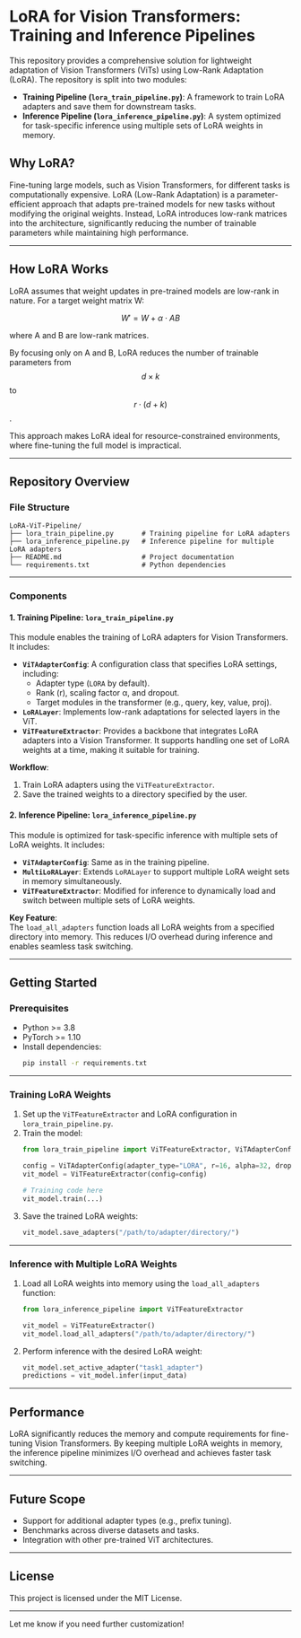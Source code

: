 # **LoRA for Vision Transformers: Training and Inference Pipelines**  

This repository provides a comprehensive solution for lightweight adaptation of Vision Transformers (ViTs) using Low-Rank Adaptation (LoRA). The repository is split into two modules:  

- **Training Pipeline (`lora_train_pipeline.py`)**: A framework to train LoRA adapters and save them for downstream tasks.  
- **Inference Pipeline (`lora_inference_pipeline.py`)**: A system optimized for task-specific inference using multiple sets of LoRA weights in memory.  

## **Why LoRA?**  

Fine-tuning large models, such as Vision Transformers, for different tasks is computationally expensive. LoRA (Low-Rank Adaptation) is a parameter-efficient approach that adapts pre-trained models for new tasks without modifying the original weights. Instead, LoRA introduces low-rank matrices into the architecture, significantly reducing the number of trainable parameters while maintaining high performance.  

---

## **How LoRA Works**  


LoRA assumes that weight updates in pre-trained models are low-rank in nature. For a target weight matrix W:  

$$ W' = W + \alpha \cdot AB $$

where A  and B are low-rank matrices.

By focusing only on A and B, LoRA reduces the number of trainable parameters from $$ d \times k  $$  to  $$ r \cdot (d + k) $$.  

This approach makes LoRA ideal for resource-constrained environments, where fine-tuning the full model is impractical.  

---

## **Repository Overview**  

### **File Structure**  

```
LoRA-ViT-Pipeline/
├── lora_train_pipeline.py       # Training pipeline for LoRA adapters
├── lora_inference_pipeline.py   # Inference pipeline for multiple LoRA adapters
├── README.md                    # Project documentation
└── requirements.txt             # Python dependencies
```

---

### **Components**  

#### **1. Training Pipeline: `lora_train_pipeline.py`**  

This module enables the training of LoRA adapters for Vision Transformers. It includes:  

- **`ViTAdapterConfig`**: A configuration class that specifies LoRA settings, including:  
  - Adapter type (`LORA` by default).  
  - Rank (r), scaling factor α, and dropout.
  - Target modules in the transformer (e.g., query, key, value, proj).  
- **`LoRALayer`**: Implements low-rank adaptations for selected layers in the ViT.  
- **`ViTFeatureExtractor`**: Provides a backbone that integrates LoRA adapters into a Vision Transformer. It supports handling one set of LoRA weights at a time, making it suitable for training.  

**Workflow**:  
1. Train LoRA adapters using the `ViTFeatureExtractor`.  
2. Save the trained weights to a directory specified by the user.  

#### **2. Inference Pipeline: `lora_inference_pipeline.py`**  

This module is optimized for task-specific inference with multiple sets of LoRA weights. It includes:  

- **`ViTAdapterConfig`**: Same as in the training pipeline.  
- **`MultiLoRALayer`**: Extends `LoRALayer` to support multiple LoRA weight sets in memory simultaneously.  
- **`ViTFeatureExtractor`**: Modified for inference to dynamically load and switch between multiple sets of LoRA weights.  

**Key Feature**:  
The `load_all_adapters` function loads all LoRA weights from a specified directory into memory. This reduces I/O overhead during inference and enables seamless task switching.  

---

## **Getting Started**  

### **Prerequisites**  

- Python >= 3.8  
- PyTorch >= 1.10  
- Install dependencies:  
  ```bash
  pip install -r requirements.txt
  ```

---

### **Training LoRA Weights**  

1. Set up the `ViTFeatureExtractor` and LoRA configuration in `lora_train_pipeline.py`.  
2. Train the model:  
   ```python
   from lora_train_pipeline import ViTFeatureExtractor, ViTAdapterConfig

   config = ViTAdapterConfig(adapter_type="LORA", r=16, alpha=32, dropout=0.1)
   vit_model = ViTFeatureExtractor(config=config)

   # Training code here
   vit_model.train(...)
   ```
3. Save the trained LoRA weights:  
   ```python
   vit_model.save_adapters("/path/to/adapter/directory/")
   ```

---

### **Inference with Multiple LoRA Weights**  

1. Load all LoRA weights into memory using the `load_all_adapters` function:  
   ```python
   from lora_inference_pipeline import ViTFeatureExtractor

   vit_model = ViTFeatureExtractor()
   vit_model.load_all_adapters("/path/to/adapter/directory/")
   ```
2. Perform inference with the desired LoRA weight:  
   ```python
   vit_model.set_active_adapter("task1_adapter")
   predictions = vit_model.infer(input_data)
   ```

---

## **Performance**  

LoRA significantly reduces the memory and compute requirements for fine-tuning Vision Transformers. By keeping multiple LoRA weights in memory, the inference pipeline minimizes I/O overhead and achieves faster task switching.  

---

## **Future Scope**  

- Support for additional adapter types (e.g., prefix tuning).  
- Benchmarks across diverse datasets and tasks.  
- Integration with other pre-trained ViT architectures.  

---

## **License**  

This project is licensed under the MIT License.  

--- 

Let me know if you need further customization!